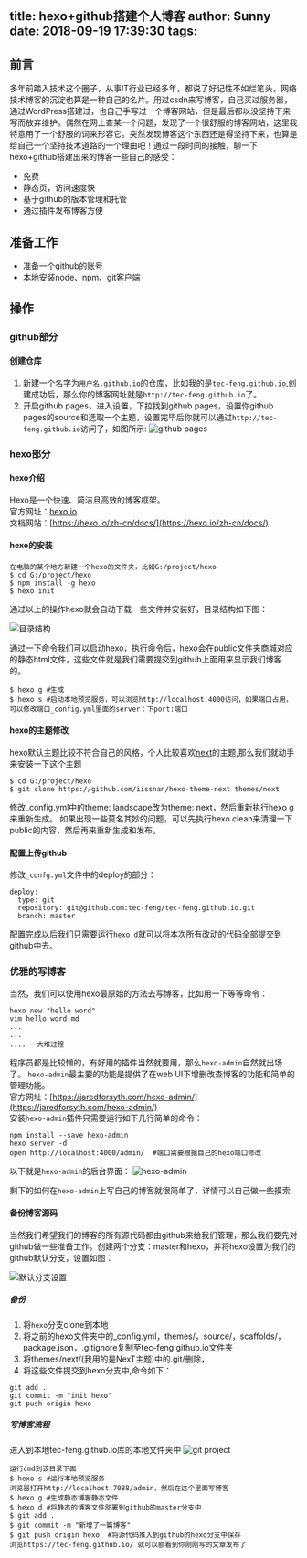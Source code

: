 title: hexo+github搭建个人博客
author: Sunny
date: 2018-09-19 17:39:30
tags:
---
## 前言
多年前踏入技术这个圈子，从事IT行业已经多年，都说了好记性不如烂笔头，网络技术博客的沉淀也算是一种自己的名片。用过csdn来写博客，自己买过服务器，通过WordPress搭建过，也自己手写过一个博客网站，但是最后都以没坚持下来写而放弃维护。偶然在网上查某一个问题，发现了一个很舒服的博客网站，这里我特意用了一个舒服的词来形容它。突然发现博客这个东西还是得坚持下来，也算是给自己一个坚持技术道路的一个理由吧！通过一段时间的接触，聊一下hexo+github搭建出来的博客一些自己的感受：	
*	免费
*	静态页，访问速度快
*	基于github的版本管理和托管
*	通过插件发布博客方便	

<!--more-->

## 准备工作
* 准备一个github的账号
* 本地安装node、npm、git客户端	

## 操作
### github部分
#### 创建仓库
1. 新建一个名字为`用户名.github.io`的仓库，比如我的是`tec-feng.github.io`,创建成功后，那么你的博客网址就是`http://tec-feng.github.io`了。
2. 开启github pages，进入设置，下拉找到github pages，设置你github pages的source和选取一个主题，设置完毕后你就可以通过`http://tec-feng.github.io`访问了，如图所示:
![github pages](http://image.quantaoer.com/github_page.jpg)	

### hexo部分
#### hexo介绍
Hexo是一个快速、简洁且高效的博客框架。	
官方网址：[hexo.io](https://hexo.io/zh-cn/)	
文档网站：[https://hexo.io/zh-cn/docs/](https://hexo.io/zh-cn/docs/)	
#### hexo的安装
```
在电脑的某个地方新建一个hexo的文件夹，比如G:/project/hexo
$ cd G:/project/hexo
$ npm install -g hexo
$ hexo init

```
通过以上的操作hexo就会自动下载一些文件并安装好，目录结构如下图：

![目录结构](http://image.quantaoer.com/hexo_init.jpg)

通过一下命令我们可以启动hexo，执行命令后，hexo会在public文件夹商城对应的静态html文件，这些文件就是我们需要提交到github上面用来显示我们博客的。

```
$ hexo g #生成
$ hexo s #启动本地预览服务，可以浏览http://localhost:4000访问，如果端口占用，可以修改端口_config.yml里面的server：下port:端口

```
#### hexo的主题修改
hexo默认主题比较不符合自己的风格，个人比较喜欢[next](https://github.com/iissnan/hexo-theme-next)的主题,那么我们就动手来安装一下这个主题
```
$ cd G:/project/hexo
$ git clone https://github.com/iissnan/hexo-theme-next themes/next
```

修改_config.yml中的theme: landscape改为theme: next，然后重新执行hexo g来重新生成。	
如果出现一些莫名其妙的问题，可以先执行hexo clean来清理一下public的内容，然后再来重新生成和发布。

#### 配置上传github
修改`_confg.yml`文件中的deploy的部分：
```
deploy:
  type: git
  repository: git@github.com:tec-feng/tec-feng.github.io.git
  branch: master
```
配置完成以后我们只需要运行`hexo d`就可以将本次所有改动的代码全部提交到github中去。

### 优雅的写博客

当然，我们可以使用hexo最原始的方法去写博客，比如用一下等等命令：
```
hexo new "hello word"
vim hello word.md
...
...
.... 一大堆过程
```
程序员都是比较懒的，有好用的插件当然就要用，那么`hexo-admin`自然就出场了。	`hexo-admin`最主要的功能是提供了在web UI下增删改查博客的功能和简单的管理功能。	
官方网址：[https://jaredforsyth.com/hexo-admin/](https://jaredforsyth.com/hexo-admin/)	
安装`hexo-admin`插件只需要运行如下几行简单的命令：
```
npm install --save hexo-admin
hexo server -d
open http://localhost:4000/admin/  #端口需要根据自己的hexo端口修改
```
以下就是`hexo-admin`的后台界面：
![hexo-admin](http://image.quantaoer.com/hexo_admin.jpg)

剩下的如何在`hexo-admin`上写自己的博客就很简单了，详情可以自己做一些摸索

#### 备份博客源码
当然我们希望我们的博客的所有源代码都由github来给我们管理，那么我们要先对github做一些准备工作。创建两个分支：master和hexo，并将hexo设置为我们的github默认分支，设置如图：	

![默认分支设置](http://image.quantaoer.com/github_set.jpg)

##### 备份
1. 将`hexo`分支clone到本地	
2. 将之前的hexo文件夹中的_config.yml，themes/，source/，scaffolds/，package.json，.gitignore复制至tec-feng.github.io文件夹	
3. 将themes/next/(我用的是NexT主题)中的.git/删除，	
4. 将这些文件提交到hexo分支中,命令如下：
```
git add .
git commit -m "init hexo"
git push origin hexo
```

##### 写博客流程
进入到本地tec-feng.github.io库的本地文件夹中	
![git project](http://image.quantaoer.com/git_project.jpg)
```
运行cmd到该目录下面
$ hexo s #运行本地预览服务
浏览器打开http://localhost:7088/admin，然后在这个里面写博客
$ hexo g #生成静态博客静态文件
$ hexo d #将静态的博客文件部署到github的master分支中
$ git add . 
$ git commit -m "新增了一篇博客"
$ git push origin hexo  #将源代码推入到github的hexo分支中保存
浏览https://tec-feng.github.io/ 就可以额看到你刚刚写的文章发布了


```
